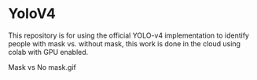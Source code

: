 # YoloV4
This repository is for using the official YOLO-v4 implementation to identify people with mask vs. without mask, this work is done in the cloud using colab with GPU enabled.

Mask vs No mask.gif

